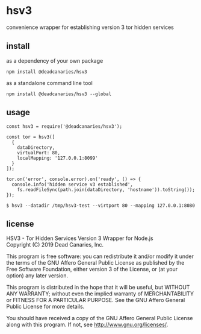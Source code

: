 hsv3
====

convenience wrapper for establishing version 3 tor hidden services

install
-------

as a dependency of your own package

```
npm install @deadcanaries/hsv3
```

as a standalone command line tool

```
npm install @deadcanaries/hsv3 --global
```

usage
-----

```
const hsv3 = require('@deadcanaries/hsv3');

const tor = hsv3([
  {
    dataDirectory,
    virtualPort: 80,
    localMapping: '127.0.0.1:8099'
  }
]);

tor.on('error', console.error).on('ready', () => {
  console.info('hidden service v3 established',
    fs.readFileSync(path.join(dataDirectory, 'hostname')).toString());
});
```

```
$ hsv3 --datadir /tmp/hsv3-test --virtport 80 --mapping 127.0.0.1:8080
```

license
-------

HSV3 - Tor Hidden Services Version 3 Wrapper for Node.js  
Copyright (C) 2019 Dead Canaries, Inc.

This program is free software: you can redistribute it and/or modify
it under the terms of the GNU Affero General Public License as published
by the Free Software Foundation, either version 3 of the License, or
(at your option) any later version.

This program is distributed in the hope that it will be useful,
but WITHOUT ANY WARRANTY; without even the implied warranty of
MERCHANTABILITY or FITNESS FOR A PARTICULAR PURPOSE.  See the
GNU Affero General Public License for more details.

You should have received a copy of the GNU Affero General Public License
along with this program.  If not, see <http://www.gnu.org/licenses/>.

